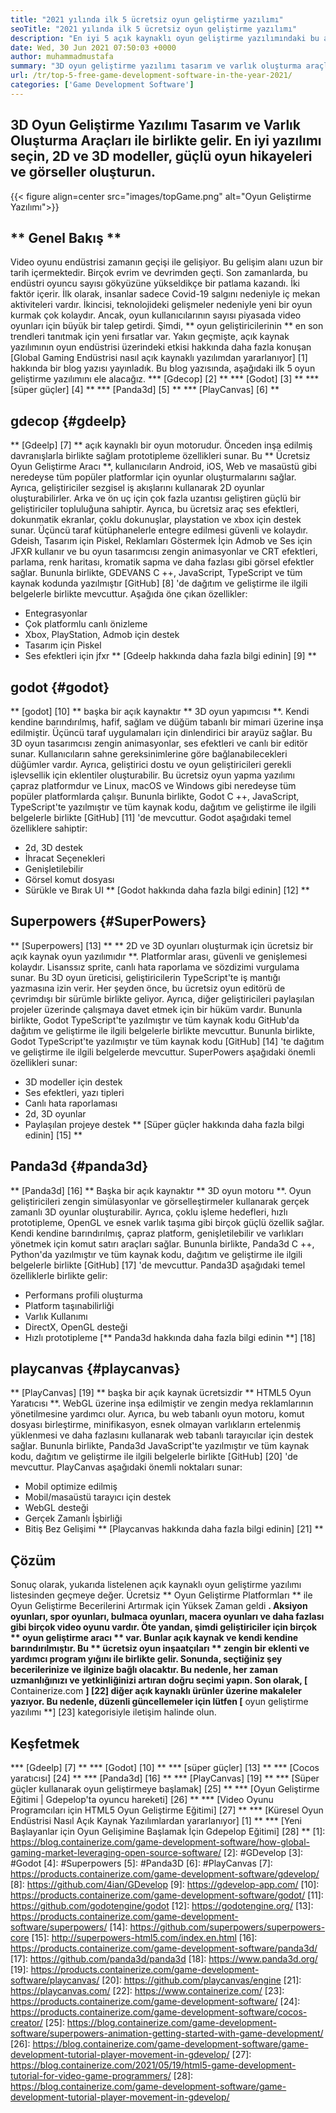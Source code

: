 ```yaml
---
title: "2021 yılında ilk 5 ücretsiz oyun geliştirme yazılımı" 
seoTitle: "2021 yılında ilk 5 ücretsiz oyun geliştirme yazılımı" 
description: "En iyi 5 açık kaynaklı oyun geliştirme yazılımındaki bu ayrıntılı kılavuzu okuyun. Burada listelenen tüm yazılımlar ücretsiz, kendi kendine barındırılabilir ve genişletilebilir" 
date: Wed, 30 Jun 2021 07:50:03 +0000
author: muhammadmustafa
summary: "3D oyun geliştirme yazılımı tasarım ve varlık oluşturma araçları ile birlikte gelir. En iyi yazılımı seçin, 2D & amp; 3D modeller, güçlü oyun hikayeleri ve görseller." 
url: /tr/top-5-free-game-development-software-in-the-year-2021/
categories: ['Game Development Software']
---
```


## 3D Oyun Geliştirme Yazılımı Tasarım ve Varlık Oluşturma Araçları ile birlikte gelir. En iyi yazılımı seçin, 2D ve 3D modeller, güçlü oyun hikayeleri ve görseller oluşturun.

{{< figure align=center src="images/topGame.png" alt="Oyun Geliştirme Yazılımı">}}


## ** Genel Bakış **
Video oyunu endüstrisi zamanın geçişi ile gelişiyor. Bu gelişim alanı uzun bir tarih içermektedir. Birçok evrim ve devrimden geçti. Son zamanlarda, bu endüstri oyuncu sayısı gökyüzüne yükseldikçe bir patlama kazandı. İki faktör içerir. İlk olarak, insanlar sadece Covid-19 salgını nedeniyle iç mekan aktiviteleri vardır. İkincisi, teknolojideki gelişmeler nedeniyle yeni bir oyun kurmak çok kolaydır. Ancak, oyun kullanıcılarının sayısı piyasada video oyunları için büyük bir talep getirdi. Şimdi, ** oyun geliştiricilerinin ** en son trendleri tanıtmak için yeni fırsatlar var. Yakın geçmişte, açık kaynak yazılımının oyun endüstrisi üzerindeki etkisi hakkında daha fazla konuşan [Global Gaming Endüstrisi nasıl açık kaynaklı yazılımdan yararlanıyor] [1] hakkında bir blog yazısı yayınladık. Bu blog yazısında, aşağıdaki ilk 5 oyun geliştirme yazılımını ele alacağız.
  *** [Gdecop] [2] **
  *** [Godot] [3] **
  *** [süper güçler] [4] **
  *** [Panda3d] [5] **
  *** [PlayCanvas] [6] **

## gdecop {#gdeelp}
** [Gdeelp] [7] ** açık kaynaklı bir oyun motorudur. Önceden inşa edilmiş davranışlarla birlikte sağlam prototipleme özellikleri sunar. Bu ** Ücretsiz Oyun Geliştirme Aracı **, kullanıcıların Android, iOS, Web ve masaüstü gibi neredeyse tüm popüler platformlar için oyunlar oluşturmalarını sağlar. Ayrıca, geliştiriciler sezgisel iş akışlarını kullanarak 2D oyunlar oluşturabilirler. Arka ve ön uç için çok fazla uzantısı geliştiren güçlü bir geliştiriciler topluluğuna sahiptir. Ayrıca, bu ücretsiz araç ses efektleri, dokunmatik ekranlar, çoklu dokunuşlar, playstation ve xbox için destek sunar. Üçüncü taraf kütüphanelerle entegre edilmesi güvenli ve kolaydır. Gdeish, Tasarım için Piskel, Reklamları Göstermek İçin Admob ve Ses için JFXR kullanır ve bu oyun tasarımcısı zengin animasyonlar ve CRT efektleri, parlama, renk haritası, kromatik sapma ve daha fazlası gibi görsel efektler sağlar. Bununla birlikte, GDEVANS C ++, JavaScript, TypeScript ve tüm kaynak kodunda yazılmıştır [GitHub] [8] 'de dağıtım ve geliştirme ile ilgili belgelerle birlikte mevcuttur.
Aşağıda öne çıkan özellikler:
  * Entegrasyonlar
  * Çok platformlu canlı önizleme
  * Xbox, PlayStation, Admob için destek
  * Tasarım için Piskel
  * Ses efektleri için jfxr
** [Gdeelp hakkında daha fazla bilgi edinin] [9] **

## godot {#godot}
** [godot] [10] ** başka bir açık kaynaktır ** 3D oyun yapımcısı **. Kendi kendine barındırılmış, hafif, sağlam ve düğüm tabanlı bir mimari üzerine inşa edilmiştir. Üçüncü taraf uygulamaları için dinlendirici bir arayüz sağlar. Bu 3D oyun tasarımcısı zengin animasyonlar, ses efektleri ve canlı bir editör sunar. Kullanıcıların sahne gereksinimlerine göre bağlanabilecekleri düğümler vardır. Ayrıca, geliştirici dostu ve oyun geliştiricileri gerekli işlevsellik için eklentiler oluşturabilir. Bu ücretsiz oyun yapma yazılımı çapraz platformdur ve Linux, macOS ve Windows gibi neredeyse tüm popüler platformlarda çalışır. Bununla birlikte, Godot C ++, JavaScript, TypeScript'te yazılmıştır ve tüm kaynak kodu, dağıtım ve geliştirme ile ilgili belgelerle birlikte [GitHub] [11] 'de mevcuttur.
Godot aşağıdaki temel özelliklere sahiptir:
  * 2d, 3D destek
  * İhracat Seçenekleri
  * Genişletilebilir
  * Görsel komut dosyası
  * Sürükle ve Bırak UI
** [Godot hakkında daha fazla bilgi edinin] [12] **

## Superpowers {#SuperPowers}
** [Superpowers] [13] ** ** 2D ve 3D oyunları oluşturmak için ücretsiz bir açık kaynak oyun yazılımıdır **. Platformlar arası, güvenli ve genişlemesi kolaydır. Lisanssız sprite, canlı hata raporlama ve sözdizimi vurgulama sunar. Bu 3D oyun üreticisi, geliştiricilerin TypeScript'te iş mantığı yazmasına izin verir. Her şeyden önce, bu ücretsiz oyun editörü de çevrimdışı bir sürümle birlikte geliyor. Ayrıca, diğer geliştiricileri paylaşılan projeler üzerinde çalışmaya davet etmek için bir hüküm vardır. Bununla birlikte, Godot TypeScript'te yazılmıştır ve tüm kaynak kodu GitHub'da dağıtım ve geliştirme ile ilgili belgelerle birlikte mevcuttur. Bununla birlikte, Godot TypeScript'te yazılmıştır ve tüm kaynak kodu [GitHub] [14] 'te dağıtım ve geliştirme ile ilgili belgelerde mevcuttur.
SuperPowers aşağıdaki önemli özellikleri sunar:
  * 3D modeller için destek
  * Ses efektleri, yazı tipleri
  * Canlı hata raporlaması
  * 2d, 3D oyunlar
  * Paylaşılan projeye destek
** [Süper güçler hakkında daha fazla bilgi edinin] [15] **

## Panda3d {#panda3d}
** [Panda3d] [16] ** Başka bir açık kaynaktır ** 3D oyun motoru **. Oyun geliştiricileri zengin simülasyonlar ve görselleştirmeler kullanarak gerçek zamanlı 3D oyunlar oluşturabilir. Ayrıca, çoklu işleme hedefleri, hızlı prototipleme, OpenGL ve esnek varlık taşıma gibi birçok güçlü özellik sağlar. Kendi kendine barındırılmış, çapraz platform, genişletilebilir ve varlıkları yönetmek için komut satırı araçları sağlar. Bununla birlikte, Panda3d C ++, Python'da yazılmıştır ve tüm kaynak kodu, dağıtım ve geliştirme ile ilgili belgelerle birlikte [GitHub] [17] 'de mevcuttur.
Panda3D aşağıdaki temel özelliklerle birlikte gelir:
  * Performans profili oluşturma
  * Platform taşınabilirliği
  * Varlık Kullanımı
  * DirectX, OpenGL desteği
  * Hızlı prototipleme
[** Panda3d hakkında daha fazla bilgi edinin **] [18]

## playcanvas {#playcanvas}
** [PlayCanvas] [19] ** başka bir açık kaynak ücretsizdir ** HTML5 Oyun Yaratıcısı **. WebGL üzerine inşa edilmiştir ve zengin medya reklamlarının yönetilmesine yardımcı olur. Ayrıca, bu web tabanlı oyun motoru, komut dosyası birleştirme, minifikasyon, esnek olmayan varlıkların ertelenmiş yüklenmesi ve daha fazlasını kullanarak web tabanlı tarayıcılar için destek sağlar. Bununla birlikte, Panda3d JavaScript'te yazılmıştır ve tüm kaynak kodu, dağıtım ve geliştirme ile ilgili belgelerle birlikte [GitHub] [20] 'de mevcuttur.
PlayCanvas aşağıdaki önemli noktaları sunar:
  * Mobil optimize edilmiş
  * Mobil/masaüstü tarayıcı için destek
  * WebGL desteği
  * Gerçek Zamanlı İşbirliği
  * Bitiş Bez Gelişimi
** [Playcanvas hakkında daha fazla bilgi edinin] [21] **

## Çözüm
Sonuç olarak, yukarıda listelenen açık kaynaklı oyun geliştirme yazılımı listesinden geçmeye değer. Ücretsiz ** Oyun Geliştirme Platformları ** ile Oyun Geliştirme Becerilerini Artırmak için Yüksek Zaman geldi **. Aksiyon oyunları, spor oyunları, bulmaca oyunları, macera oyunları ve daha fazlası gibi birçok video oyunu vardır. Öte yandan, şimdi geliştiriciler için birçok ** oyun geliştirme aracı ** var. Bunlar açık kaynak ve kendi kendine barındırılmıştır. Bu ** ücretsiz oyun inşaatçıları ** zengin bir eklenti ve yardımcı program yığını ile birlikte gelir. Sonunda, seçtiğiniz şey becerilerinize ve ilginize bağlı olacaktır. Bu nedenle, her zaman uzmanlığınızı ve yetkinliğinizi artıran doğru seçimi yapın.
Son olarak, [** Containerize.com **] [22] diğer açık kaynaklı ürünler üzerine makaleler yazıyor. Bu nedenle, düzenli güncellemeler için lütfen [** oyun geliştirme yazılımı **] [23] kategorisiyle iletişim halinde olun.

## Keşfetmek
  *** [Gdeelp] [7] **
  *** [Godot] [10] **
  *** [süper güçler] [13] **
  *** [Cocos yaratıcısı] [24] **
  *** [Panda3d] [16] **
  *** [PlayCanvas] [19] **
  *** [Süper güçler kullanarak oyun geliştirmeye başlamak] [25] **
  *** [Oyun Geliştirme Eğitimi | Gdepelop'ta oyuncu hareketi] [26] **
  *** [Video Oyunu Programcıları için HTML5 Oyun Geliştirme Eğitimi] [27] **
  *** [Küresel Oyun Endüstrisi Nasıl Açık Kaynak Yazılımlardan yararlanıyor] [1] **
  *** [Yeni Başlayanlar için Oyun Gelişimine Başlamak İçin Gdepelop Eğitimi] [28] **
[1]: https://blog.containerize.com/game-development-software/how-global-gaming-market-leveraging-open-source-software/
[2]: #GDevelop
[3]: #Godot
[4]: #Superpowers
[5]: #Panda3D
[6]: #PlayCanvas
[7]: https://products.containerize.com/game-development-software/gdevelop/
[8]: https://github.com/4ian/GDevelop
[9]: https://gdevelop-app.com/
[10]: https://products.containerize.com/game-development-software/godot/
[11]: https://github.com/godotengine/godot
[12]: https://godotengine.org/
[13]: https://products.containerize.com/game-development-software/superpowers/
[14]: https://github.com/superpowers/superpowers-core
[15]: http://superpowers-html5.com/index.en.html
[16]: https://products.containerize.com/game-development-software/panda3d/
[17]: https://github.com/panda3d/panda3d
[18]: https://www.panda3d.org/
[19]: https://products.containerize.com/game-development-software/playcanvas/
[20]: https://github.com/playcanvas/engine
[21]: https://playcanvas.com/
[22]: https://www.containerize.com/
[23]: https://products.containerize.com/game-development-software/
[24]: https://products.containerize.com/game-development-software/cocos-creator/
[25]: https://blog.containerize.com/game-development-software/superpowers-animation-getting-started-with-game-development/
[26]: https://blog.containerize.com/game-development-software/game-development-tutorial-player-movement-in-gdevelop/
[27]: https://blog.containerize.com/2021/05/19/html5-game-development-tutorial-for-video-game-programmers/
[28]: https://blog.containerize.com/game-development-software/game-development-tutorial-player-movement-in-gdevelop/

